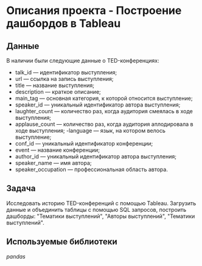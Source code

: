 # Описания проекта - Построение дашбордов в Tableau


## Данные

В наличии были следующие данные о TED-конференциях:
- talk_id — идентификатор выступления;
- url — ссылка на запись выступления;
- title — название выступления;
- description — краткое описание;
- main_tag — основная категория, к которой относится выступление;
- speaker_id — уникальный идентификатор автора выступления;
- laughter_count — количество раз, когда аудитория смеялась в ходе выступления;
- applause_count — количество раз, когда аудитория аплодировала в ходе выступления;
-language — язык, на котором велось выступление;
- conf_id — уникальный идентификатор конференции;
- event — название конференции;
- author_id — уникальный идентификатор автора выступления;
- speaker_name — имя автора;
- speaker_occupation — профессиональная область автора.

## Задача
Исследовать историю TED-конференций с помощью Tableau. Загрузить данные и объединить таблицы с помощью SQL запросов, построить дашборды: "Тематики выступлений", "Авторы выступлений", "Тематики выступлений".

## Используемые библиотеки
*pandas*
